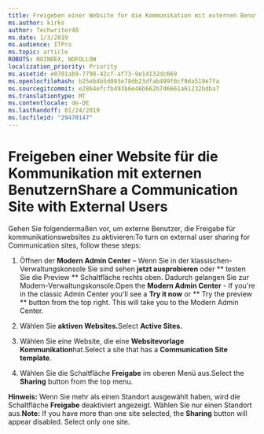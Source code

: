 ```yaml
---
title: Freigeben einer Website für die Kommunikation mit externen Benutzern
ms.author: kirks
author: Techwriter40
ms.date: 1/3/2019
ms.audience: ITPro
ms.topic: article
ROBOTS: NOINDEX, NOFOLLOW
localization_priority: Priority
ms.assetid: e0701ab9-7798-42cf-af73-9e14132dc669
ms.openlocfilehash: b25eb4b5d093e78db23dfab499f0cf9da519e7fa
ms.sourcegitcommit: e2864efcfb493b6e46b662b746661a61232bdba7
ms.translationtype: MT
ms.contentlocale: de-DE
ms.lasthandoff: 01/24/2019
ms.locfileid: "29470147"
---
```

# <a name="share-a-communication-site-with-external-users"></a><span data-ttu-id="3a63e-102">Freigeben einer Website für die Kommunikation mit externen Benutzern</span><span class="sxs-lookup"><span data-stu-id="3a63e-102">Share a Communication Site with External Users</span></span>

<span data-ttu-id="3a63e-103">Gehen Sie folgendermaßen vor, um externe Benutzer, die Freigabe für kommunikationswebsites zu aktivieren:</span><span class="sxs-lookup"><span data-stu-id="3a63e-103">To turn on external user sharing for Communication sites, follow these steps:</span></span> 
  
1. <span data-ttu-id="3a63e-p101">Öffnen der **Modern Admin Center** – Wenn Sie in der klassischen-Verwaltungskonsole Sie sind sehen **jetzt ausprobieren** oder \*\* testen Sie die Preview \*\* Schaltfläche rechts oben. Dadurch gelangen Sie zur Modern-Verwaltungskonsole.</span><span class="sxs-lookup"><span data-stu-id="3a63e-p101">Open the **Modern Admin Center** - If you're in the classic Admin Center you'll see a **Try it now** or \*\* Try the preview \*\* button from the top right. This will take you to the Modern Admin Center.</span></span> 
  
2. <span data-ttu-id="3a63e-106">Wählen Sie **aktiven Websites.**</span><span class="sxs-lookup"><span data-stu-id="3a63e-106">Select **Active Sites.**</span></span>
  
3. <span data-ttu-id="3a63e-107">Wählen Sie eine Website, die eine **Websitevorlage Kommunikation**hat.</span><span class="sxs-lookup"><span data-stu-id="3a63e-107">Select a site that has a **Communication Site template**.</span></span> 
  
4. <span data-ttu-id="3a63e-108">Wählen Sie die Schaltfläche **Freigabe** im oberen Menü aus.</span><span class="sxs-lookup"><span data-stu-id="3a63e-108">Select the **Sharing** button from the top menu.</span></span> 
  
 <span data-ttu-id="3a63e-p102">**Hinweis:** Wenn Sie mehr als einen Standort ausgewählt haben, wird die Schaltfläche **Freigabe** deaktiviert angezeigt. Wählen Sie nur einen Standort aus.</span><span class="sxs-lookup"><span data-stu-id="3a63e-p102">**Note:** If you have more than one site selected, the **Sharing** button will appear disabled. Select only one site.</span></span> 
  

